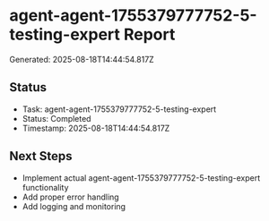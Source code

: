# agent-agent-1755379777752-5-testing-expert Report

Generated: 2025-08-18T14:44:54.817Z

## Status
- Task: agent-agent-1755379777752-5-testing-expert
- Status: Completed
- Timestamp: 2025-08-18T14:44:54.817Z

## Next Steps
- Implement actual agent-agent-1755379777752-5-testing-expert functionality
- Add proper error handling
- Add logging and monitoring
